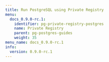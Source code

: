 ```yaml
---
title: Run PostgreSQL using Private Registry
menu:
  docs_0.9.0-rc.1:
    identifier: pg-private-registry-postgres
    name: Private Registry
    parent: pg-postgres-guides
    weight: 35
menu_name: docs_0.9.0-rc.1
info:
  version: 0.9.0-rc.1
---
```


